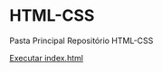 # HTML-CSS
 Pasta Principal Repositório HTML-CSS

 <a href="https://ha1000tong.github.io/HTML-CSS" > Executar index.html </a>

